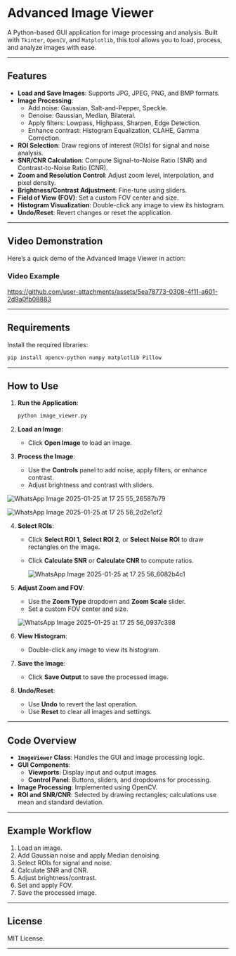 # Advanced Image Viewer

A Python-based GUI application for image processing and analysis. Built with `Tkinter`, `OpenCV`, and `Matplotlib`, this tool allows you to load, process, and analyze images with ease.

---

## Features

- **Load and Save Images**: Supports JPG, JPEG, PNG, and BMP formats.
- **Image Processing**:
  - Add noise: Gaussian, Salt-and-Pepper, Speckle.
  - Denoise: Gaussian, Median, Bilateral.
  - Apply filters: Lowpass, Highpass, Sharpen, Edge Detection.
  - Enhance contrast: Histogram Equalization, CLAHE, Gamma Correction.
- **ROI Selection**: Draw regions of interest (ROIs) for signal and noise analysis.
- **SNR/CNR Calculation**: Compute Signal-to-Noise Ratio (SNR) and Contrast-to-Noise Ratio (CNR).
- **Zoom and Resolution Control**: Adjust zoom level, interpolation, and pixel density.
- **Brightness/Contrast Adjustment**: Fine-tune using sliders.
- **Field of View (FOV)**: Set a custom FOV center and size.
- **Histogram Visualization**: Double-click any image to view its histogram.
- **Undo/Reset**: Revert changes or reset the application.

---

## Video Demonstration

Here’s a quick demo of the Advanced Image Viewer in action:


### Video Example
https://github.com/user-attachments/assets/5ea78773-0308-4f11-a601-2d9a0fb08883

---

## Requirements

Install the required libraries:

```bash
pip install opencv-python numpy matplotlib Pillow
```

---

## How to Use

1. **Run the Application**:
   ```bash
   python image_viewer.py
   ```

2. **Load an Image**:
   - Click **Open Image** to load an image.

3. **Process the Image**:
   - Use the **Controls** panel to add noise, apply filters, or enhance contrast.
   - Adjust brightness and contrast with sliders.

![WhatsApp Image 2025-01-25 at 17 25 55_26587b79](https://github.com/user-attachments/assets/6c124a45-75b1-45e2-9402-0f0e1998b550)

![WhatsApp Image 2025-01-25 at 17 25 56_2d2e1cf2](https://github.com/user-attachments/assets/a269a860-e41d-48ce-a010-3e2f1a06cd9d)


4. **Select ROIs**:
   - Click **Select ROI 1**, **Select ROI 2**, or **Select Noise ROI** to draw rectangles on the image.
   - Click **Calculate SNR** or **Calculate CNR** to compute ratios.

     ![WhatsApp Image 2025-01-25 at 17 25 56_6082b4c1](https://github.com/user-attachments/assets/37753b5e-d2e9-4eca-b844-a3a7326949fd)

5. **Adjust Zoom and FOV**:
   - Use the **Zoom Type** dropdown and **Zoom Scale** slider.
   - Set a custom FOV center and size.

   ![WhatsApp Image 2025-01-25 at 17 25 56_0937c398](https://github.com/user-attachments/assets/ae7c3310-1a2a-42d9-8d1c-36ef5e4dc956)

6. **View Histogram**:
   - Double-click any image to view its histogram.

7. **Save the Image**:
   - Click **Save Output** to save the processed image.

8. **Undo/Reset**:
   - Use **Undo** to revert the last operation.
   - Use **Reset** to clear all images and settings.

---

## Code Overview

- **`ImageViewer` Class**: Handles the GUI and image processing logic.
- **GUI Components**:
  - **Viewports**: Display input and output images.
  - **Control Panel**: Buttons, sliders, and dropdowns for processing.
- **Image Processing**: Implemented using OpenCV.
- **ROI and SNR/CNR**: Selected by drawing rectangles; calculations use mean and standard deviation.

---

## Example Workflow

1. Load an image.
2. Add Gaussian noise and apply Median denoising.
3. Select ROIs for signal and noise.
4. Calculate SNR and CNR.
5. Adjust brightness/contrast.
6. Set and apply FOV.
7. Save the processed image.

---

## License

MIT License.

---

